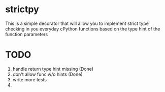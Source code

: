 # strictpy
This is a simple decorator that will allow you to implement strict type checking in you everyday cPython functions based on the type hint of the function parameters


# TODO
1. handle return type hint missing (Done)
2. don't allow func w/o hints (Done)
3. write more tests
4. 